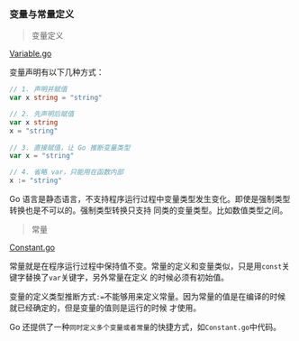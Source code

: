 ### 变量与常量定义

> 变量定义

[Variable.go](Variable.go)

变量声明有以下几种方式：

```go
// 1. 声明并赋值
var x string = "string"

// 2. 先声明后赋值
var x string
x = "string"
  
// 3. 直接赋值，让 Go 推断变量类型
var x = "string"

// 4. 省略 var，只能用在函数内部
x := "string"
```

Go 语言是静态语言，不支持程序运行过程中变量类型发生变化。即使是强制类型转换也是不可以的。强制类型转换只支持
同类的变量类型。比如数值类型之间。


> 常量

[Constant.go](Constant.go)

常量就是在程序运行过程中保持值不变。常量的定义和变量类似，只是用`const`关键字替换了`var`关键字，另外常量在定义
的时候必须有初始值。

变量的定义类型推断方式`:=`不能够用来定义常量。因为常量的值是在编译的时候就已经确定的，但是变量的值则是运行的时候
才使用。

Go 还提供了一种`同时定义多个变量或者常量`的快捷方式，如`Constant.go`中代码。
